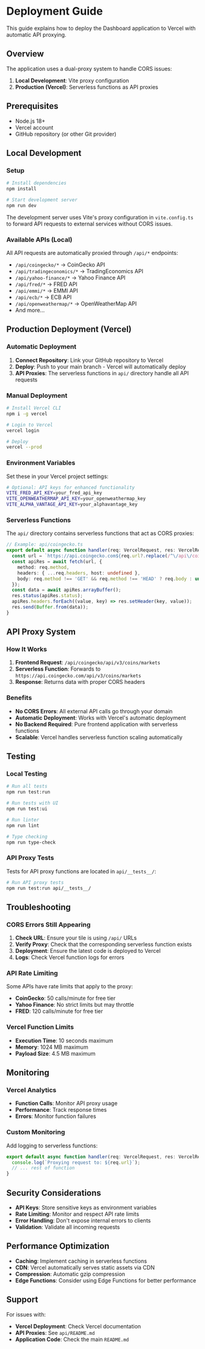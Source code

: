 # Deployment Guide

This guide explains how to deploy the Dashboard application to Vercel with automatic API proxying.

## Overview

The application uses a dual-proxy system to handle CORS issues:

1. **Local Development**: Vite proxy configuration
2. **Production (Vercel)**: Serverless functions as API proxies

## Prerequisites

- Node.js 18+
- Vercel account
- GitHub repository (or other Git provider)

## Local Development

### Setup

```bash
# Install dependencies
npm install

# Start development server
npm run dev
```

The development server uses Vite's proxy configuration in `vite.config.ts` to forward API requests to external services without CORS issues.

### Available APIs (Local)

All API requests are automatically proxied through `/api/*` endpoints:

- `/api/coingecko/*` → CoinGecko API
- `/api/tradingeconomics/*` → TradingEconomics API
- `/api/yahoo-finance/*` → Yahoo Finance API
- `/api/fred/*` → FRED API
- `/api/emmi/*` → EMMI API
- `/api/ecb/*` → ECB API
- `/api/openweathermap/*` → OpenWeatherMap API
- And more...

## Production Deployment (Vercel)

### Automatic Deployment

1. **Connect Repository**: Link your GitHub repository to Vercel
2. **Deploy**: Push to your main branch - Vercel will automatically deploy
3. **API Proxies**: The serverless functions in `api/` directory handle all API requests

### Manual Deployment

```bash
# Install Vercel CLI
npm i -g vercel

# Login to Vercel
vercel login

# Deploy
vercel --prod
```

### Environment Variables

Set these in your Vercel project settings:

```bash
# Optional: API keys for enhanced functionality
VITE_FRED_API_KEY=your_fred_api_key
VITE_OPENWEATHERMAP_API_KEY=your_openweathermap_key
VITE_ALPHA_VANTAGE_API_KEY=your_alphavantage_key
```

### Serverless Functions

The `api/` directory contains serverless functions that act as CORS proxies:

```typescript
// Example: api/coingecko.ts
export default async function handler(req: VercelRequest, res: VercelResponse) {
  const url = `https://api.coingecko.com${req.url?.replace(/^\/api\/coingecko/, '')}`;
  const apiRes = await fetch(url, {
    method: req.method,
    headers: { ...req.headers, host: undefined },
    body: req.method !== 'GET' && req.method !== 'HEAD' ? req.body : undefined,
  });
  const data = await apiRes.arrayBuffer();
  res.status(apiRes.status);
  apiRes.headers.forEach((value, key) => res.setHeader(key, value));
  res.send(Buffer.from(data));
}
```

## API Proxy System

### How It Works

1. **Frontend Request**: `/api/coingecko/api/v3/coins/markets`
2. **Serverless Function**: Forwards to `https://api.coingecko.com/api/v3/coins/markets`
3. **Response**: Returns data with proper CORS headers

### Benefits

- **No CORS Errors**: All external API calls go through your domain
- **Automatic Deployment**: Works with Vercel's automatic deployment
- **No Backend Required**: Pure frontend application with serverless functions
- **Scalable**: Vercel handles serverless function scaling automatically

## Testing

### Local Testing

```bash
# Run all tests
npm run test:run

# Run tests with UI
npm run test:ui

# Run linter
npm run lint

# Type checking
npm run type-check
```

### API Proxy Tests

Tests for API proxy functions are located in `api/__tests__/`:

```bash
# Run API proxy tests
npm run test:run api/__tests__/
```

## Troubleshooting

### CORS Errors Still Appearing

1. **Check URL**: Ensure your tile is using `/api/` URLs
2. **Verify Proxy**: Check that the corresponding serverless function exists
3. **Deployment**: Ensure the latest code is deployed to Vercel
4. **Logs**: Check Vercel function logs for errors

### API Rate Limiting

Some APIs have rate limits that apply to the proxy:

- **CoinGecko**: 50 calls/minute for free tier
- **Yahoo Finance**: No strict limits but may throttle
- **FRED**: 120 calls/minute for free tier

### Vercel Function Limits

- **Execution Time**: 10 seconds maximum
- **Memory**: 1024 MB maximum
- **Payload Size**: 4.5 MB maximum

## Monitoring

### Vercel Analytics

- **Function Calls**: Monitor API proxy usage
- **Performance**: Track response times
- **Errors**: Monitor function failures

### Custom Monitoring

Add logging to serverless functions:

```typescript
export default async function handler(req: VercelRequest, res: VercelResponse) {
  console.log(`Proxying request to: ${req.url}`);
  // ... rest of function
}
```

## Security Considerations

- **API Keys**: Store sensitive keys as environment variables
- **Rate Limiting**: Monitor and respect API rate limits
- **Error Handling**: Don't expose internal errors to clients
- **Validation**: Validate all incoming requests

## Performance Optimization

- **Caching**: Implement caching in serverless functions
- **CDN**: Vercel automatically serves static assets via CDN
- **Compression**: Automatic gzip compression
- **Edge Functions**: Consider using Edge Functions for better performance

## Support

For issues with:

- **Vercel Deployment**: Check Vercel documentation
- **API Proxies**: See `api/README.md`
- **Application Code**: Check the main `README.md` 
